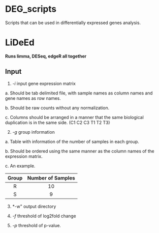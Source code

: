 # DEG_scripts
Scripts that can be used in differentially expressed genes analysis.

# LiDeEd
**Runs limma, DESeq, edgeR all together**
## Input
1. *-i* input gene expression matrix

a. Should be tab delimited file, with sample names as column names and gene names as row names.

b. Should be raw counts without any normalization.

c. Columns should be arranged in a manner that the same biological duplication is in the same side. (C1 C2 C3 T1 T2 T3)

2. *-g* group information

a. Table with information of the number of samples in each group.

b. Should be ordered using the same manner as the column names of the expression matrix. 

c. An example.


| Group | Number of Samples |
| :---: | :-----------: |
| R | 10|
| S | 9 |

3. *-w" output directory

4. *-f* threshold of log2fold change

5. *-p* threshold of p-value.

